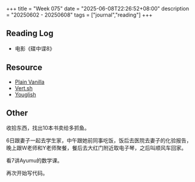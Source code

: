 +++
title = "Week 075"
date = "2025-06-08T22:26:52+08:00"
description = "20250602 - 20250608"
tags = ["journal","reading"]
+++
## Reading Log
* 电影《碟中谍8》

## Resource

* [Plain Vanilla](https://plainvanillaweb.com)
* [Vert.sh](https://vert.sh)
* [Youglish](https://youglish.com)

## Other

收拾东西，找出10本书卖给多抓鱼。

6日跟妻子一起去学生家，中午跟她前同事吃饭，饭后去医院去妻子的化验报告，晚上跟W老师和Y老师聚餐，餐后去大红门附近取电子琴，之后叫顺风车回家。

看7讲Ayumu的数学课。

再次开始写代码。
